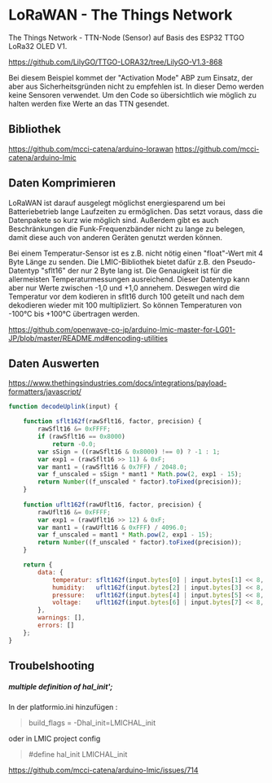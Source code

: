 # LoRaWAN - The Things Network

The Things Network - TTN-Node (Sensor) auf Basis des ESP32 TTGO LoRa32 OLED V1. 

https://github.com/LilyGO/TTGO-LORA32/tree/LilyGO-V1.3-868

Bei diesem Beispiel kommet der "Activation Mode" ABP zum Einsatz, der aber aus Sicherheitsgründen nicht zu empfehlen ist.
In dieser Demo werden keine Sensoren verwendet. Um den Code so übersichtlich wie möglich zu halten werden fixe Werte an das TTN gesendet.

## Bibliothek

https://github.com/mcci-catena/arduino-lorawan
https://github.com/mcci-catena/arduino-lmic

## Daten Komprimieren

LoRaWAN ist darauf ausgelegt möglichst energiesparend um bei Batteriebetrieb lange Laufzeiten zu ermöglichen. Das setzt voraus, dass die Datenpakete so kurz wie möglich sind. Außerdem gibt es auch Beschränkungen die Funk-Frequenzbänder nicht zu lange zu belegen, damit diese auch von anderen Geräten genutzt werden können.

Bei einem Temperatur-Sensor ist es z.B. nicht nötig einen "float"-Wert mit 4 Byte Länge zu senden. Die LMIC-Bibliothek bietet dafür z.B. den Pseudo-Datentyp "sflt16" der nur 2 Byte lang ist. Die Genauigkeit ist für die allermeisten Temperaturmessungen ausreichend. Dieser Datentyp kann aber nur Werte zwischen -1,0 und +1,0 annehem. Deswegen wird die Temperatur vor dem kodieren in sflt16 durch 100 geteilt und nach dem dekodieren wieder mit 100 multipliziert. So können Temperaturen von -100°C bis +100°C übertragen werden.

https://github.com/openwave-co-jp/arduino-lmic-master-for-LG01-JP/blob/master/README.md#encoding-utilities

## Daten Auswerten

https://www.thethingsindustries.com/docs/integrations/payload-formatters/javascript/

````js
function decodeUplink(input) {

    function sflt162f(rawSflt16, factor, precision) {
        rawSflt16 &= 0xFFFF;
        if (rawSflt16 == 0x8000)
            return -0.0;
        var sSign = ((rawSflt16 & 0x8000) !== 0) ? -1 : 1;
        var exp1 = (rawSflt16 >> 11) & 0xF;
        var mant1 = (rawSflt16 & 0x7FF) / 2048.0;
        var f_unscaled = sSign * mant1 * Math.pow(2, exp1 - 15);
        return Number((f_unscaled * factor).toFixed(precision));
    }
  
    function uflt162f(rawUflt16, factor, precision) {
        rawUflt16 &= 0xFFFF;
        var exp1 = (rawUflt16 >> 12) & 0xF;
        var mant1 = (rawUflt16 & 0xFFF) / 4096.0;
        var f_unscaled = mant1 * Math.pow(2, exp1 - 15);
        return Number((f_unscaled * factor).toFixed(precision));
    }  

    return {
        data: {
            temperatur: sflt162f(input.bytes[0] | input.bytes[1] << 8, 100, 1),
            humidity:   uflt162f(input.bytes[2] | input.bytes[3] << 8, 100, 0),
            pressure:   uflt162f(input.bytes[4] | input.bytes[5] << 8, 1100, 0),
            voltage:    uflt162f(input.bytes[6] | input.bytes[7] << 8, 6, 2)
        },
        warnings: [],
        errors: []
    };
}
````

## Troubelshooting

##### multiple definition of hal_init';

In der platformio.ini hinzufügen :

> build_flags = -Dhal_init=LMICHAL_init

oder in LMIC project config

> #define hal_init LMICHAL_init 

https://github.com/mcci-catena/arduino-lmic/issues/714